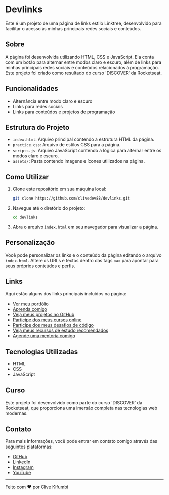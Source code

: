 # Devlinks

Este é um projeto de uma página de links estilo Linktree, desenvolvido para facilitar o acesso às minhas principais redes sociais e conteúdos.

## Sobre

A página foi desenvolvida utilizando HTML, CSS e JavaScript. Ela conta com um botão para alternar entre modos claro e escuro, além de links para minhas principais redes sociais e conteúdos relacionados à programação. Este projeto foi criado como resultado do curso 'DISCOVER' da Rocketseat.

## Funcionalidades

- Alternância entre modo claro e escuro
- Links para redes sociais
- Links para conteúdos e projetos de programação

## Estrutura do Projeto

- `index.html`: Arquivo principal contendo a estrutura HTML da página.
- `practice.css`: Arquivo de estilos CSS para a página.
- `scripts.js`: Arquivo JavaScript contendo a lógica para alternar entre os modos claro e escuro.
- `assets/`: Pasta contendo imagens e ícones utilizados na página.

## Como Utilizar

1. Clone este repositório em sua máquina local:
    ```bash
    git clone https://github.com/clivedev88/devlinks.git
    ```

2. Navegue até o diretório do projeto:
    ```bash
    cd devlinks
    ```

3. Abra o arquivo `index.html` em seu navegador para visualizar a página.

## Personalização

Você pode personalizar os links e o conteúdo da página editando o arquivo `index.html`. Altere os URLs e textos dentro das tags `<a>` para apontar para seus próprios conteúdos e perfis.

## Links

Aqui estão alguns dos links principais incluídos na página:

- [Ver meu portfólio](#)
- [Aprenda comigo](#)
- [Veja meus projetos no GitHub](#)
- [Participe dos meus cursos online](#)
- [Participe dos meus desafios de código](#)
- [Veja meus recursos de estudo recomendados](#)
- [Agende uma mentoria comigo](#)

## Tecnologias Utilizadas

- HTML
- CSS
- JavaScript

## Curso

Este projeto foi desenvolvido como parte do curso 'DISCOVER' da Rocketseat, que proporciona uma imersão completa nas tecnologias web modernas.

## Contato

Para mais informações, você pode entrar em contato comigo através das seguintes plataformas:

- [GitHub](https://github.com/clivedev88)
- [LinkedIn](https://www.linkedin.com/in/clive-kifumbi/)
- [Instagram](https://instagram.com/clive.dev)
- [YouTube](https://youtube.com/clivekif)

---

Feito com ♥ por Clive Kifumbi
